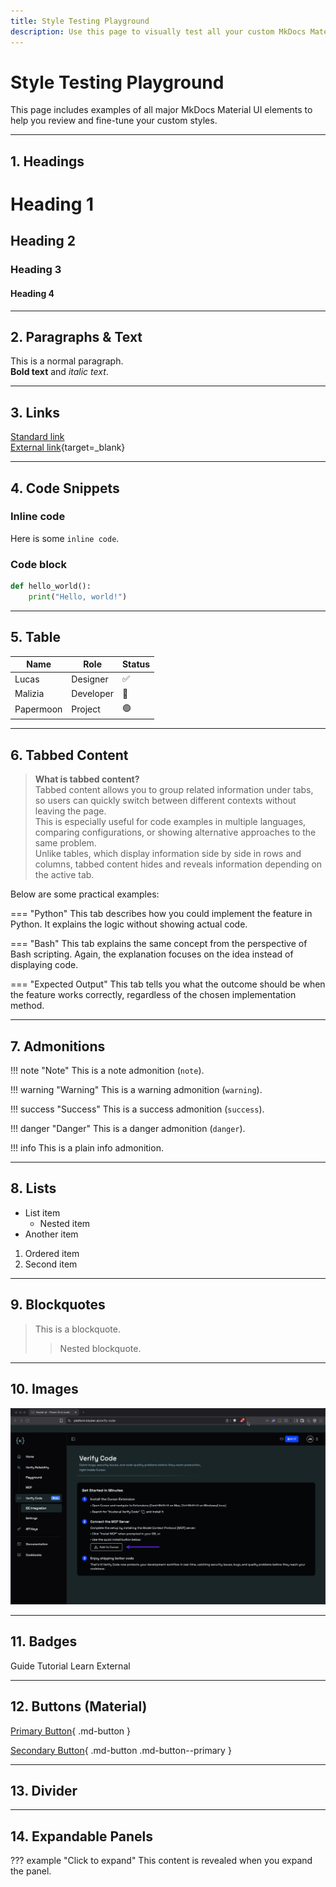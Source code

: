 ```yaml
---
title: Style Testing Playground
description: Use this page to visually test all your custom MkDocs Material styles and color tokens.
---
```


# Style Testing Playground

This page includes examples of all major MkDocs Material UI elements to help you review and fine-tune your custom styles.

---

## 1. Headings

# Heading 1
## Heading 2
### Heading 3
#### Heading 4

---

## 2. Paragraphs & Text

This is a normal paragraph.  
**Bold text** and _italic text_.

---

## 3. Links

[Standard link](https://kluster.ai)  
[External link](https://kluster.ai){target=_blank}

---

## 4. Code Snippets

### Inline code

Here is some `inline code`.

### Code block

```python
def hello_world():
    print("Hello, world!")
```

---

## 5. Table

| Name      | Role       | Status |
|-----------|------------|--------|
| Lucas     | Designer   | ✅     |
| Malizia   | Developer  | 🚀     |
| Papermoon | Project    | 🟢     |

---

## 6. Tabbed Content

> **What is tabbed content?**  
> Tabbed content allows you to group related information under tabs, so users can quickly switch between different contexts without leaving the page.  
> This is especially useful for code examples in multiple languages, comparing configurations, or showing alternative approaches to the same problem.  
> Unlike tables, which display information side by side in rows and columns, tabbed content hides and reveals information depending on the active tab.

Below are some practical examples:

=== "Python"
    This tab describes how you could implement the feature in Python.
    It explains the logic without showing actual code.

=== "Bash"
    This tab explains the same concept from the perspective of Bash scripting.
    Again, the explanation focuses on the idea instead of displaying code.

=== "Expected Output"
    This tab tells you what the outcome should be when the feature works correctly,
    regardless of the chosen implementation method.

---

## 7. Admonitions

!!! note "Note"
    This is a note admonition (`note`).

!!! warning "Warning"
    This is a warning admonition (`warning`).

!!! success "Success"
    This is a success admonition (`success`).

!!! danger "Danger"
    This is a danger admonition (`danger`).

!!! info
    This is a plain info admonition.

---

## 8. Lists

- List item
    - Nested item
- Another item

1. Ordered item
2. Second item

---

## 9. Blockquotes

> This is a blockquote.
>
> > Nested blockquote.

---

## 10. Images

![Test image](/images/verify/code/quickstart/quickstart-1.webp)

---

## 11. Badges

<span class="badge guide">Guide</span>
<span class="badge tutorial">Tutorial</span>
<span class="badge learn">Learn</span>
<span class="badge external">External</span>

---

## 12. Buttons (Material)

[Primary Button](#){ .md-button }

[Secondary Button](#){ .md-button .md-button--primary }

---

## 13. Divider

---

## 14. Expandable Panels

??? example "Click to expand"
    This content is revealed when you expand the panel.